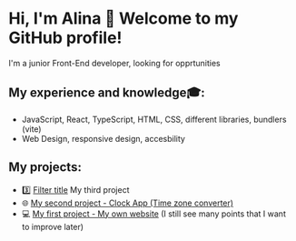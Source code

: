 # Hi, I'm Alina 👋 Welcome to my GitHub profile!

 I'm a junior Front-End developer, looking for opprtunities

## My experience and knowledge🎓:
- JavaScript, React, TypeScript, HTML, CSS, different libraries, bundlers (vite)
- Web Design, responsive design, accesbility
  
## My projects:
- :three: [Filter title](https://mees100.github.io/my-project3/)  My third project
- 🌐 <a href="https://github.com/Mees100/clock-app">My second project - Clock App (Time zone converter)</a>
- 💻 <a href="https://github.com/Mees100/Mees100.github.io">My first project - My own website</a> (I still see many points that I want to improve later)




